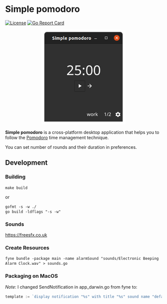 # Simple pomodoro

[![License](https://img.shields.io/badge/license-MIT-blue.svg)](https://github.com/traefik/traefik/blob/master/LICENSE.md)
[![Go Report Card](https://goreportcard.com/badge/github.com/jozo/simple-pomodoro)](https://goreportcard.com/report/github.com/jozo/simple-pomodoro)


<p align="center">
<img src="docs/main-window.png" alt="Screenshot of the app" title="Screenshot of the app" />
</p>


**Simple pomodoro** is a cross-platform desktop application that helps you to follow the [Pomodoro](https://en.wikipedia.org/wiki/Pomodoro_Technique) time management technique.

You can set number of rounds and their duration in preferences.

## Development

### Building
```shell
make build
```

or

```shell
gofmt -s -w ./
go build -ldflags "-s -w"
```

### Sounds
https://freesfx.co.uk

### Create Resources
```shell
fyne bundle -package main -name alarmSound "sounds/Electronic Beeping Alarm Clock.wav" > sounds.go
```

### Packaging on MacOS
_Note_: I changed SendNotification in app_darwin.go from fyne to:
```go
template := `display notification "%s" with title "%s" sound name "default"`
```

